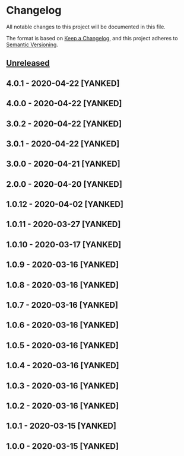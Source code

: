 # Changelog
All notable changes to this project will be documented in this file.

The format is based on [Keep a Changelog](https://keepachangelog.com/en/1.0.0/),
and this project adheres to [Semantic Versioning](https://semver.org/spec/v2.0.0.html).

## [Unreleased]

## 4.0.1 - 2020-04-22 [YANKED]

## 4.0.0 - 2020-04-22 [YANKED]

## 3.0.2 - 2020-04-22 [YANKED]

## 3.0.1 - 2020-04-22 [YANKED]

## 3.0.0 - 2020-04-21 [YANKED]

## 2.0.0 - 2020-04-20 [YANKED]

## 1.0.12 - 2020-04-02 [YANKED]

## 1.0.11 - 2020-03-27 [YANKED]

## 1.0.10 - 2020-03-17 [YANKED]

## 1.0.9 - 2020-03-16 [YANKED]

## 1.0.8 - 2020-03-16 [YANKED]

## 1.0.7 - 2020-03-16 [YANKED]

## 1.0.6 - 2020-03-16 [YANKED]

## 1.0.5 - 2020-03-16 [YANKED]

## 1.0.4 - 2020-03-16 [YANKED]

## 1.0.3 - 2020-03-16 [YANKED]

## 1.0.2 - 2020-03-16 [YANKED]

## 1.0.1 - 2020-03-15 [YANKED]

## 1.0.0 - 2020-03-15 [YANKED]
[Unreleased]: https://github.com/geut/socket-signal/compare/v4.0.1...HEAD
